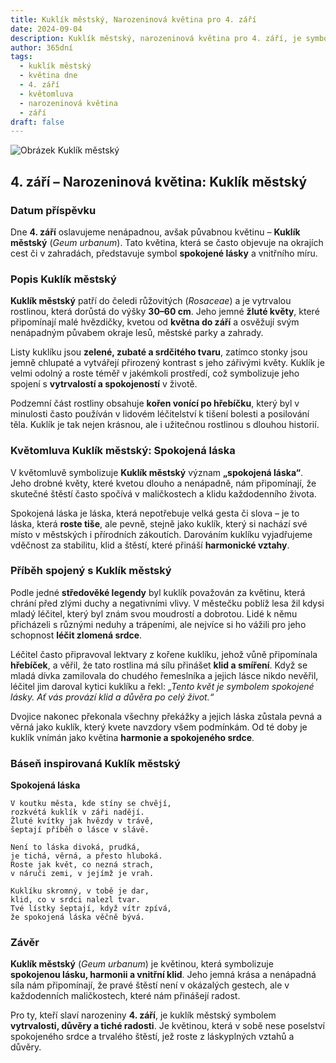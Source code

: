 ```yaml
---
title: Kuklík městský, Narozeninová květina pro 4. září
date: 2024-09-04
description: Kuklík městský, narozeninová květina pro 4. září, je symbolem Spokojená láska. Objevte její jedinečný význam, fascinující příběhy a poezii, která oslavuje její krásu.
author: 365dní
tags:
  - kuklík městský
  - květina dne
  - 4. září
  - květomluva
  - narozeninová květina
  - září
draft: false
---
```


![Obrázek Kuklík městský](https://cdn.pixabay.com/photo/2016/02/02/02/12/baemmu-1174683_1280.jpg#center)


## 4. září – Narozeninová květina: Kuklík městský

### Datum příspěvku

Dne **4. září** oslavujeme nenápadnou, avšak půvabnou květinu – **Kuklík městský** (_Geum urbanum_). Tato květina, která se často objevuje na okrajích cest či v zahradách, představuje symbol **spokojené lásky** a vnitřního míru.

### Popis Kuklík městský

**Kuklík městský** patří do čeledi růžovitých (_Rosaceae_) a je vytrvalou rostlinou, která dorůstá do výšky **30–60 cm**. Jeho jemné **žluté květy**, které připomínají malé hvězdičky, kvetou od **května do září** a osvěžují svým nenápadným půvabem okraje lesů, městské parky a zahrady.

Listy kuklíku jsou **zelené, zubaté a srdčitého tvaru**, zatímco stonky jsou jemně chlupaté a vytvářejí přirozený kontrast s jeho zářivými květy. Kuklík je velmi odolný a roste téměř v jakémkoli prostředí, což symbolizuje jeho spojení s **vytrvalostí a spokojeností** v životě.

Podzemní část rostliny obsahuje **kořen vonící po hřebíčku**, který byl v minulosti často používán v lidovém léčitelství k tišení bolesti a posilování těla. Kuklík je tak nejen krásnou, ale i užitečnou rostlinou s dlouhou historií.

### Květomluva Kuklík městský: Spokojená láska

V květomluvě symbolizuje **Kuklík městský** význam **„spokojená láska“**. Jeho drobné květy, které kvetou dlouho a nenápadně, nám připomínají, že skutečné štěstí často spočívá v maličkostech a klidu každodenního života.

Spokojená láska je láska, která nepotřebuje velká gesta či slova – je to láska, která **roste tiše**, ale pevně, stejně jako kuklík, který si nachází své místo v městských i přírodních zákoutích. Darováním kuklíku vyjadřujeme vděčnost za stabilitu, klid a štěstí, které přináší **harmonické vztahy**.

### Příběh spojený s Kuklík městský

Podle jedné **středověké legendy** byl kuklík považován za květinu, která chrání před zlými duchy a negativními vlivy. V městečku poblíž lesa žil kdysi mladý léčitel, který byl znám svou moudrostí a dobrotou. Lidé k němu přicházeli s různými neduhy a trápeními, ale nejvíce si ho vážili pro jeho schopnost **léčit zlomená srdce**.

Léčitel často připravoval lektvary z kořene kuklíku, jehož vůně připomínala **hřebíček**, a věřil, že tato rostlina má sílu přinášet **klid a smíření**. Když se mladá dívka zamilovala do chudého řemeslníka a jejich lásce nikdo nevěřil, léčitel jim daroval kytici kuklíku a řekl: _„Tento květ je symbolem spokojené lásky. Ať vás provází klid a důvěra po celý život.“_

Dvojice nakonec překonala všechny překážky a jejich láska zůstala pevná a věrná jako kuklík, který kvete navzdory všem podmínkám. Od té doby je kuklík vnímán jako květina **harmonie a spokojeného srdce**.

### Báseň inspirovaná Kuklík městský

**Spokojená láska**

```
V koutku města, kde stíny se chvějí,  
rozkvétá kuklík v záři nadějí.  
Žluté kvítky jak hvězdy v trávě,  
šeptají příběh o lásce v slávě.  

Není to láska divoká, prudká,  
je tichá, věrná, a přesto hluboká.  
Roste jak květ, co nezná strach,  
v náruči zemi, v jejímž je vrah.  

Kuklíku skromný, v tobě je dar,  
klid, co v srdci nalezl tvar.  
Tvé lístky šeptají, když vítr zpívá,  
že spokojená láska věčně bývá.  
```

### Závěr

**Kuklík městský** (_Geum urbanum_) je květinou, která symbolizuje **spokojenou lásku, harmonii a vnitřní klid**. Jeho jemná krása a nenápadná síla nám připomínají, že pravé štěstí není v okázalých gestech, ale v každodenních maličkostech, které nám přinášejí radost.

Pro ty, kteří slaví narozeniny **4. září**, je kuklík městský symbolem **vytrvalosti, důvěry a tiché radosti**. Je květinou, která v sobě nese poselství spokojeného srdce a trvalého štěstí, jež roste z láskyplných vztahů a důvěry.